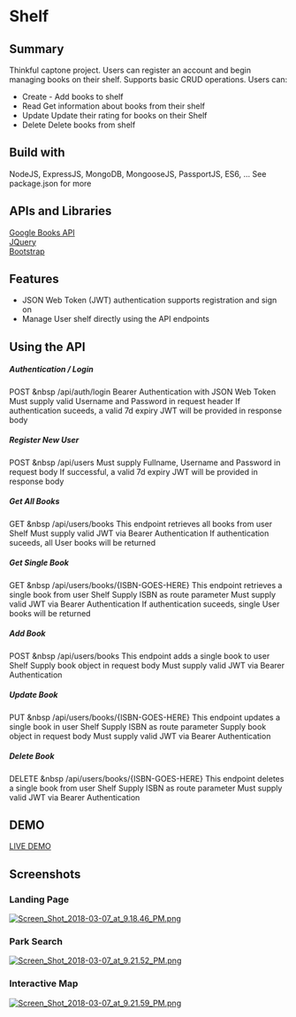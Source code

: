 # Shelf 

## Summary
Thinkful captone project. Users can register an account and begin managing books on their shelf. Supports basic CRUD operations. Users can:
* Create - Add books to shelf
* Read Get information about books from their shelf
* Update Update their rating for books on their Shelf
* Delete Delete books from shelf

## Build with
NodeJS, ExpressJS, MongoDB, MongooseJS, PassportJS, ES6, ... See package.json for more

## APIs and Libraries
[Google Books API](https://developers.google.com/books/docs/v1/using) <br>
[JQuery](https://api.jquery.com/) <br>
[Bootstrap](https://getbootstrap.com/docs/4.1/getting-started/introduction/) <br>

## Features
* JSON Web Token (JWT) authentication supports registration and sign on
* Manage User shelf directly using the API endpoints

## Using the API

##### Authentication / Login
POST &nbsp /api/auth/login
Bearer Authentication with JSON Web Token
Must supply valid Username and Password in request header
If authentication suceeds, a valid 7d expiry JWT will be provided in response body

##### Register New User
POST &nbsp /api/users
Must supply Fullname, Username and Password in request body
If successful, a valid 7d expiry JWT will be provided in response body

##### Get All Books
GET &nbsp /api/users/books
This endpoint retrieves all books from user Shelf
Must supply valid JWT via Bearer Authentication
If authentication suceeds, all User books will be returned

##### Get Single Book
GET &nbsp /api/users/books/{ISBN-GOES-HERE}
This endpoint retrieves a single book from user Shelf
Supply ISBN as route parameter
Must supply valid JWT via Bearer Authentication
If authentication suceeds, single User books will be returned

##### Add Book

POST &nbsp /api/users/books
This endpoint adds a single book to user Shelf
Supply book object in request body
Must supply valid JWT via Bearer Authentication

##### Update Book
PUT &nbsp /api/users/books/{ISBN-GOES-HERE}
This endpoint updates a single book in user Shelf
Supply ISBN as route parameter
Supply book object in request body
Must supply valid JWT via Bearer Authentication

##### Delete Book
DELETE &nbsp /api/users/books/{ISBN-GOES-HERE}
This endpoint deletes a single book from user Shelf
Supply ISBN as route parameter
Must supply valid JWT via Bearer Authentication

## DEMO
[LIVE DEMO]()

## Screenshots
### Landing Page
[![Screen_Shot_2018-03-07_at_9.18.46_PM.png](https://s10.postimg.org/6bou1hk7t/Screen_Shot_2018-03-07_at_9.18.46_PM.png)](https://postimg.org/image/td5f78jv9/)

### Park Search
[![Screen_Shot_2018-03-07_at_9.21.52_PM.png](https://s10.postimg.org/aktk3oq21/Screen_Shot_2018-03-07_at_9.21.52_PM.png)](https://postimg.org/image/ptjhhgjqd/)

### Interactive Map
[![Screen_Shot_2018-03-07_at_9.21.59_PM.png](https://s10.postimg.org/cpdx4rjyx/Screen_Shot_2018-03-07_at_9.21.59_PM.png)](https://postimg.org/image/etya5ullh/)

